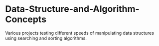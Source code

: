 # Data-Structure-and-Algorithm-Concepts
Various projects testing different speeds of manipulating data structures using searching and sorting algorithms.
